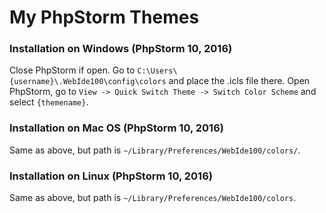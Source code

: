 # My PhpStorm Themes

### Installation on Windows (PhpStorm 10, 2016)

Close PhpStorm if open.
Go to `C:\Users\{username}\.WebIde100\config\colors` and place the .icls file there.
Open PhpStorm, go to `View -> Quick Switch Theme -> Switch Color Scheme` and select `{themename}`.

### Installation on Mac OS (PhpStorm 10, 2016)

Same as above, but path is `~/Library/Preferences/WebIde100/colors/`.

### Installation on Linux (PhpStorm 10, 2016)

Same as above, but path is `~/Library/Preferences/WebIde100/colors`.
